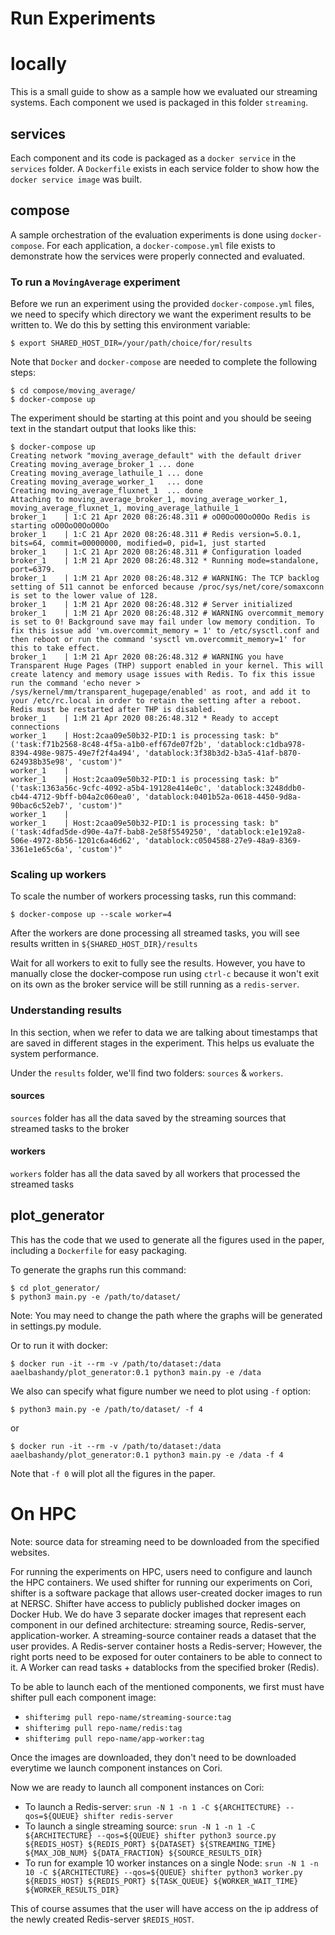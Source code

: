 # Run Experiments
# locally
This is a small guide to show as a sample how we evaluated our streaming systems. Each component we used is packaged in this folder `streaming`.

## services
Each component and its code is packaged as a `docker service` in the `services` folder. A `Dockerfile` exists in each service folder to show how the `docker service image` was built.

## compose
A sample orchestration of the evaluation experiments is done using `docker-compose`. For each application, a `docker-compose.yml` file exists to demonstrate how the services were properly connected and evaluated.

### To run a `MovingAverage` experiment
Before we run an experiment using the provided `docker-compose.yml` files, we need to specify which directory we want the experiment results to be written to. We do this by setting this environment variable:
```
$ export SHARED_HOST_DIR=/your/path/choice/for/results
```

Note that `Docker` and `docker-compose` are needed to complete the following steps:
```
$ cd compose/moving_average/
$ docker-compose up
```

The experiment should be starting at this point and you should be seeing text in the standart output that looks like this:
```
$ docker-compose up
Creating network "moving_average_default" with the default driver
Creating moving_average_broker_1 ... done
Creating moving_average_lathuile_1 ... done
Creating moving_average_worker_1   ... done
Creating moving_average_fluxnet_1  ... done
Attaching to moving_average_broker_1, moving_average_worker_1, moving_average_fluxnet_1, moving_average_lathuile_1
broker_1    | 1:C 21 Apr 2020 08:26:48.311 # oO0OoO0OoO0Oo Redis is starting oO0OoO0OoO0Oo
broker_1    | 1:C 21 Apr 2020 08:26:48.311 # Redis version=5.0.1, bits=64, commit=00000000, modified=0, pid=1, just started
broker_1    | 1:C 21 Apr 2020 08:26:48.311 # Configuration loaded
broker_1    | 1:M 21 Apr 2020 08:26:48.312 * Running mode=standalone, port=6379.
broker_1    | 1:M 21 Apr 2020 08:26:48.312 # WARNING: The TCP backlog setting of 511 cannot be enforced because /proc/sys/net/core/somaxconn is set to the lower value of 128.
broker_1    | 1:M 21 Apr 2020 08:26:48.312 # Server initialized
broker_1    | 1:M 21 Apr 2020 08:26:48.312 # WARNING overcommit_memory is set to 0! Background save may fail under low memory condition. To fix this issue add 'vm.overcommit_memory = 1' to /etc/sysctl.conf and then reboot or run the command 'sysctl vm.overcommit_memory=1' for this to take effect.
broker_1    | 1:M 21 Apr 2020 08:26:48.312 # WARNING you have Transparent Huge Pages (THP) support enabled in your kernel. This will create latency and memory usage issues with Redis. To fix this issue run the command 'echo never > /sys/kernel/mm/transparent_hugepage/enabled' as root, and add it to your /etc/rc.local in order to retain the setting after a reboot. Redis must be restarted after THP is disabled.
broker_1    | 1:M 21 Apr 2020 08:26:48.312 * Ready to accept connections
worker_1    | Host:2caa09e50b32-PID:1 is processing task: b"('task:f71b2568-8c48-4f5a-a1b0-eff67de07f2b', 'datablock:c1dba978-8394-498e-9875-49e7f2f4a494', 'datablock:3f38b3d2-b3a5-41af-b870-624938b35e98', 'custom')"
worker_1    | 
worker_1    | Host:2caa09e50b32-PID:1 is processing task: b"('task:1363a56c-9cfc-4092-a5b4-19128e414e0c', 'datablock:3248ddb0-cb44-4712-9bff-b04a2c060ea0', 'datablock:0401b52a-0618-4450-9d8a-90bac6c52eb7', 'custom')"
worker_1    | 
worker_1    | Host:2caa09e50b32-PID:1 is processing task: b"('task:4dfad5de-d90e-4a7f-bab8-2e58f5549250', 'datablock:e1e192a8-506e-4972-8b56-1201c6a46d62', 'datablock:c0504588-27e9-48a9-8369-3361e1e65c6a', 'custom')"
```

### Scaling up workers
To scale the number of workers processing tasks, run this command:
```
$ docker-compose up --scale worker=4
```

After the workers are done processing all streamed tasks, you will see results written in `${SHARED_HOST_DIR}/results`

Wait for all workers to exit to fully see the results. However, you have to manually close the docker-compose run using `ctrl-c` because it won't exit on its own as the broker service will be still running as a `redis-server`.

### Understanding results
In this section, when we refer to data we are talking about timestamps that are saved in different stages in the experiment. This helps us evaluate the system performance.

Under the `results` folder, we'll find two folders: `sources` & `workers`.

#### sources
`sources` folder has all the data saved by the streaming sources that streamed tasks to the broker

#### workers
`workers` folder has all the data saved by all workers that processed the streamed tasks

## plot_generator
This has the code that we used to generate all the figures used in the paper, including a `Dockerfile` for easy packaging.

To generate the graphs run this command:
```
$ cd plot_generator/
$ python3 main.py -e /path/to/dataset/
```

Note: You may need to change the path where the graphs will be generated in settings.py module.

Or to run it with docker:
```
$ docker run -it --rm -v /path/to/dataset:/data aaelbashandy/plot_generator:0.1 python3 main.py -e /data
```

We also can specify what figure number we need to plot using `-f` option:
```
$ python3 main.py -e /path/to/dataset/ -f 4
```
or
```
$ docker run -it --rm -v /path/to/dataset:/data aaelbashandy/plot_generator:0.1 python3 main.py -e /data -f 4
```

Note that `-f 0` will plot all the figures in the paper.

# On HPC
Note: source data for streaming need to be downloaded from the specified websites.

For running the experiments on HPC, users need to configure and launch the HPC containers. We used shifter for running our experiments on Cori, shifter is a software package that allows user-created docker images to run at NERSC. Shifter have access to publicly published docker images on Docker Hub. We do have 3 separate docker images that represent each component in our defined architecture: streaming source, Redis-server, application-worker. A streaming-source container reads a dataset that the user provides. A Redis-server container hosts a Redis-server; However, the right ports need to be exposed for outer containers to be able to connect to it. A Worker can read tasks + datablocks from the specified broker (Redis).

To be able to launch each of the mentioned components, we first must have shifter pull each component image:

- `shifterimg pull repo-name/streaming-source:tag`
- `shifterimg pull repo-name/redis:tag`
- `shifterimg pull repo-name/app-worker:tag`

Once the images are downloaded, they don't need to be downloaded everytime we launch component instances on Cori.

Now we are ready to launch all component instances on Cori:

- To launch a Redis-server: `srun -N 1 -n 1 -C ${ARCHITECTURE} --qos=${QUEUE} shifter redis-server`
- To launch a single streaming source: `srun -N 1 -n 1 -C ${ARCHITECTURE} --qos=${QUEUE} shifter python3 source.py ${REDIS_HOST} ${REDIS_PORT} ${DATASET} ${STREAMING_TIME} ${MAX_JOB_NUM} ${DATA_FRACTION} ${SOURCE_RESULTS_DIR}`
- To run for example 10 worker instances on a single Node: `srun -N 1 -n 10 -C ${ARCHITECTURE} --qos=${QUEUE} shifter python3 worker.py ${REDIS_HOST} ${REDIS_PORT} ${TASK_QUEUE} ${WORKER_WAIT_TIME} ${WORKER_RESULTS_DIR}`

This of course assumes that the user will have access on the ip address of the newly created Redis-server `$REDIS_HOST`.

